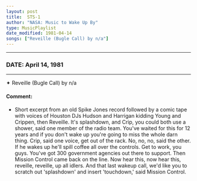 ```yaml
---
layout: post
title:  STS-1
author: "NASA: Music to Wake Up By"
type: MusicPlaylist
date_modified: 1981-04-14
songs: ["Reveille (Bugle Call) by n/a"]
---
```


----
### DATE: April 14, 1981
----
✦ Reveille (Bugle Call) by n/a

#### Comment:
* Short excerpt from an old Spike Jones record followed by a comic tape with voices of Houston DJs Hudson and Harrigan kidding Young and Crippen, then  Reveille. It's splashdown, and Crip, you could both use a shower, said one member of the radio team. You've waited for this for 12 years and if you don't wake up you're going to miss the whole darn thing. Crip, said one voice, get out of the rack. No, no, no, said the other. If he wakes up he'll spill coffee all over the controls. Get to work, you guys. You've got 300 government agencies out there to support. Then Mission Control came back on the line. Now hear this, now hear this, reveille, reveille, up all idlers. And that last wakeup call, we'd like you to scratch out 'splashdown' and insert 'touchdown,' said Mission Control.



<br/>
<center>
	<a target="_blank"
	   href="https://twitter.com/intent/tweet?hashtags=Space,NASA,Playlist,NASAWakeupCalls,SpaceProgram&text={{ page.author}}, '{{ page.songs.first }}' {{ page.title }}, {{ page.date | date: '%B %d, %Y' }}. {{ site.url }}{{ page.url }} @nasawakeupcalls">
	   <i class="fab fa-twitter" alt="Tweet this page" style="font-size: 1.3em;"></i>
	</a>
	&nbsp; 	<i class="fas fa-user-astronaut" style="font-size: 1.5em;"></i> &nbsp;
    <a type="amzn" search="'Reveille (Bugle Call) by n/a'" category="popular music">
        <i class="fab fa-amazon" style="font-size: 1.3em;"></i>
    </a>
</center>
